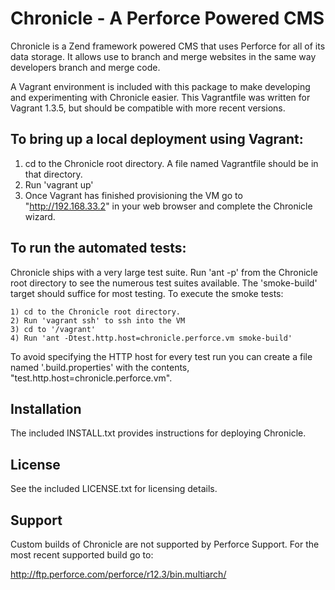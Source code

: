 # Chronicle - A Perforce Powered CMS

Chronicle is a Zend framework powered CMS that uses Perforce for all of its data storage. It
allows use to branch and merge websites in the same way developers branch and merge code.

A Vagrant environment is included with this package to make developing and experimenting
with Chronicle easier. This Vagrantfile was written for Vagrant 1.3.5, but should be
compatible with more recent versions.

## To bring up a local deployment using Vagrant:

1) cd to the Chronicle root directory. A file named Vagrantfile should be in that directory.
2) Run 'vagrant up'
3) Once Vagrant has finished provisioning the VM go to "http://192.168.33.2" in your web browser
   and complete the Chronicle wizard.

## To run the automated tests:

Chronicle ships with a very large test suite. Run 'ant -p' from the Chronicle root directory
to see the numerous test suites available. The 'smoke-build' target should suffice for most
testing. To execute the smoke tests:

    1) cd to the Chronicle root directory.
    2) Run 'vagrant ssh' to ssh into the VM
    3) cd to '/vagrant'
    4) Run 'ant -Dtest.http.host=chronicle.perforce.vm smoke-build'

To avoid specifying the HTTP host for every test run you can create a file named '.build.properties'
with the contents, "test.http.host=chronicle.perforce.vm".

## Installation

The included INSTALL.txt provides instructions for deploying Chronicle.

## License

See the included LICENSE.txt for licensing details.

## Support
Custom builds of Chronicle are not supported by Perforce Support.
For the most recent supported build go to:

http://ftp.perforce.com/perforce/r12.3/bin.multiarch/
